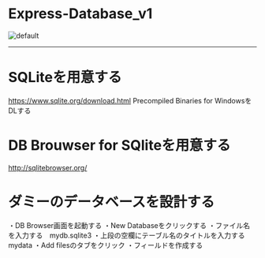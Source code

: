 # Express-Database_v1

![default](https://user-images.githubusercontent.com/28942665/34532614-1a741046-f0fa-11e7-8bdd-22f9dba4b960.JPG)

***

# SQLiteを用意する
https://www.sqlite.org/download.html
Precompiled Binaries for WindowsをDLする

# DB Brouwser for SQliteを用意する
http://sqlitebrowser.org/

# ダミーのデータベースを設計する
・DB Browser画面を起動する
・New Databaseをクリックする
・ファイル名を入力する　mydb.sqlite3
・上段の空欄にテーブル名のタイトルを入力する　mydata
・Add filesのタブをクリック
・フィールドを作成する

